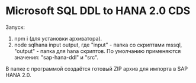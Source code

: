 # Microsoft SQL DDL to HANA 2.0 CDS

Запуск:
1. npm i (для установки архиватора).
2. node sqlhana input output, где "input" - папка со скриптами mssql, "output" - папка для hana скриптов. По умолчанию применяются значения: "sap-hana-ddl" и "src".

В папке с программой создаётся готовый ZIP архив для импорта в SAP HANA 2.0.